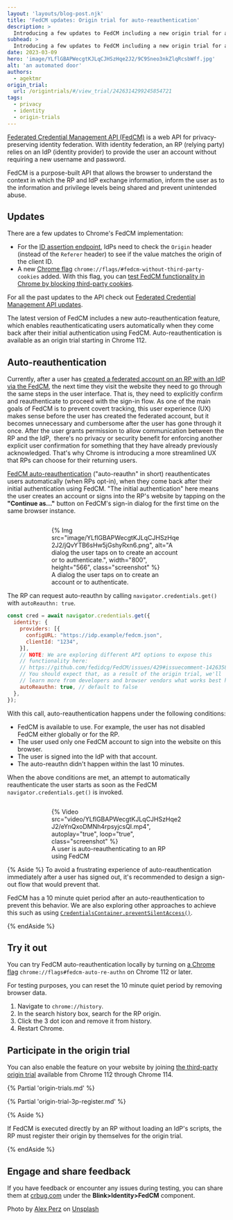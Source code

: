 ```yaml
---
layout: 'layouts/blog-post.njk'
title: 'FedCM updates: Origin trial for auto-reauthentication'
description: >
  Introducing a few updates to FedCM including a new origin trial for auto-reauthentication. When RPs opt-in, this feature enables reauthenticaticating users automatically when they come back after their initial authentication using FedCM.
subhead: >
  Introducing a few updates to FedCM including a new origin trial for auto-reauthentication.
date: 2023-03-09
hero: 'image/YLflGBAPWecgtKJLqCJHSzHqe2J2/9C9Sneo3nkZlqRcsbWff.jpg'
alt: 'an automated door'
authors:
  - agektmr
origin_trial:
  url: /origintrials/#/view_trial/2426314299245854721
tags:
  - privacy
  - identity
  - origin-trials
---
```


[Federated Credential Management API (FedCM)](/docs/privacy-sandbox/fedcm/) is a
web API for privacy-preserving identity federation. With identity federation, an
RP (relying party) relies on an IdP (identity provider) to provide the user an
account without requiring a new username and password.

FedCM is a purpose-built API that allows the browser to understand the context
in which the RP and IdP exchange information, inform the user as to the
information and privilege levels being shared and prevent unintended abuse.

## Updates

There are a few updates to Chrome's FedCM implementation:

* For the [ID assertion
  endpoint](/docs/privacy-sandbox/fedcm/#id-assertion-endpoint), IdPs need to
  check the `Origin` header (instead of the `Referer` header) to see if the
  value matches the origin of the client ID.
* A new [Chrome flag](/docs/web-platform/chrome-flags/)
  `chrome://flags/#fedcm-without-third-party-cookies` added. With this flag, you can
  [test FedCM functionality in Chrome by blocking third-party
  cookies](/docs/privacy-sandbox/fedcm/#block-third-party-cookies).

For all the past updates to the API check out [Federated Credential Management
API updates](/docs/privacy-sandbox/fedcm-updates/).

The latest version of FedCM includes a new auto-reauthentication feature, which enables reauthenticaticating users automatically when they come back after their initial authentication using FedCM. Auto-reauthentication is available as an origin trial starting in Chrome 112.

## Auto-reauthentication

Currently, after a user has [created a federated account on an RP with an IdP
via the FedCM](/docs/privacy-sandbox/fedcm/#sign-in), the next time they visit
the website they need to go through the same steps in the user interface.
That is, they need to explicitly confirm and reauthenticate to
proceed with the sign-in flow. As one of the main
goals of FedCM is to prevent covert tracking, this user experience (UX) makes sense before the user
has created the federated account, but it becomes unnecessary and cumbersome after the user has
gone through it once. After the user grants permission to allow communication
between the RP and the IdP,  there's no privacy or security benefit for
enforcing another explicit user confirmation for something that they have
already previously acknowledged. That's why Chrome is introducing a more streamlined
UX that RPs can choose for their returning users.

[FedCM auto-reauthentication](https://github.com/fedidcg/FedCM/issues/429)
("auto-reauthn" in short) reauthenticates users automatically (when RPs opt-in),
when they come back after their initial authentication using FedCM. "The initial
authentication" here means the user creates an account or signs into the RP's
website by tapping on the **"Continue as..."** button on FedCM's sign-in dialog
for the first time on the same browser instance.

<figure style="width: 300px; margin: auto; margin-top: 2em;">
  {% Img
    src="image/YLflGBAPWecgtKJLqCJHSzHqe2J2/jQvYTB6sHw5jGshyRxn6.png",
    alt="A dialog the user taps on to create an account or to authenticate.", width="800", height="566", class="screenshot"
  %}
  <figcaption>A dialog the user taps on to create an account or to authenticate.</figcaption>
</figure>

The RP can request auto-reauthn by calling `navigator.credentials.get()` with `autoReauthn: true`.

```js
const cred = await navigator.credentials.get({
  identity: {
    providers: [{
      configURL: "https://idp.example/fedcm.json",
      clientId: "1234",
    }],
    // NOTE: We are exploring different API options to expose this
    // functionality here:
    // https://github.com/fedidcg/FedCM/issues/429#issuecomment-1426358523
    // You should expect that, as a result of the origin trial, we'll
    // learn more from developers and browser vendors what works best here.
    autoReauthn: true, // default to false
  },
});

```

With this call, auto-reauthentication happens under the following conditions:

* FedCM is available to use. For example, the user has not disabled FedCM either
  globally or for the RP.
* The user used only one FedCM account to sign into the website on this browser.
* The user is signed into the IdP with that account.
* The auto-reauthn didn't happen within the last 10 minutes.

When the above conditions are met, an attempt to automatically reauthenticate the
user starts as soon as the FedCM `navigator.credentials.get()` is invoked.


<figure style="width: 300px; margin: auto; margin-top: 2em;">
  {% Video
    src="video/YLflGBAPWecgtKJLqCJHSzHqe2J2/eYnQxoDMNh4rpsyjcsQI.mp4",
    autoplay="true", loop="true", class="screenshot"
  %}
  <figcaption>A user is auto-reauthenticating to an RP using FedCM</figcaption>
</figure>

{% Aside %}
To avoid a frustrating experience of auto-reauthentication immediately after a
user has signed out, it's recommended to design a sign-out flow that would prevent that.

FedCM has a 10 minute quiet period after an auto-reauthentication to
prevent this behavior. We are also exploring other approaches to achieve this
such as using
[`CredentialsContainer.preventSilentAccess()`](https://developer.mozilla.org/docs/Web/API/CredentialsContainer/preventSilentAccess).

{% endAside %}

## Try it out

You can try FedCM auto-reauthentication locally by turning on [a Chrome
flag](/docs/web-platform/chrome-flags/) `chrome://flags#fedcm-auto-re-authn` on
Chrome 112 or later.

For testing purposes, you can reset the 10 minute quiet period by removing
browser data.

1. Navigate to `chrome://history`.
2. In the search history box, search for the RP origin.
3. Click the 3 dot icon and remove it from history.
4. Restart Chrome.

## Participate in the origin trial

You can also enable the feature on your website by joining [the third-party
origin trial](/docs/web-platform/third-party-origin-trials/) available from Chrome 112
through Chrome 114.

{% Partial 'origin-trials.md' %}

{% Partial 'origin-trial-3p-register.md' %}

{% Aside %}

If FedCM is executed directly by an RP without loading an IdP's scripts, the RP
must register their origin by themselves for the origin trial.

{% endAside %}

## Engage and share feedback

If you have feedback or encounter any issues during testing, you can share them at [crbug.com](http://crbug.com/)
under the **Blink>Identity>FedCM** component.

Photo by [Alex
Perz](https://unsplash.com/es/@adventureregistry?utm_source=unsplash&utm_medium=referral&utm_content=creditCopyText)
on
[Unsplash](https://unsplash.com/photos/ysgELOy_t0c?utm_source=unsplash&utm_medium=referral&utm_content=creditCopyText)
